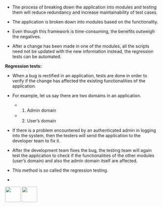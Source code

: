 
- The process of breaking down the application into modules and testing them will reduce redundancy and increase maintainability of test cases.

- The application is broken down into modules based on the functionality.

- Even though this framework is time-consuming, the benefits outweigh the negatives.

- After a change has been made in one of the modules, all the scripts need not be updated with the new information instead, the regression tests can be automated. 

<b>Regression tests:</b>

- When a bug is rectified in an application, tests are done in order to verify if the change has affected the existing functionalities of the application. 

- For example, let us say there are two domains in an application. <br>

  - 1) Admin domain<br> 
  - 2) User’s domain<br>
  
- If there is a problem encountered by an authenticated admin in logging into the system, then the testers will send the application to the developer team to fix it. 

- After the development team fixes the bug, the testing team will again test the application to check if the functionalities of the other modules (user’s domain) and also the admin domain itself are affected.

- This method is so called the regression testing.

- <br>

[<img src="https://cloud.githubusercontent.com/assets/14101008/10718970/e8253ecc-7b43-11e5-8fcb-af3acab64686.png" width="50" height="50"></img>](https://github.com/hariniiyer/CSCI-5828_Presentation2_Testing-Frameworks/blob/master/modularcon1.md)
[<img src="https://cloud.githubusercontent.com/assets/14101008/10718969/e5b6db32-7b43-11e5-886a-b848ca79f105.png" width="50" height="50"></img>](https://github.com/hariniiyer/CSCI-5828_Presentation2_Testing-Frameworks/blob/master/mod3.md)

